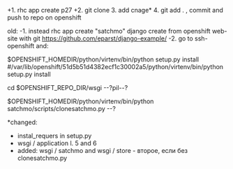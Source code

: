 +1. rhc app create p27 
+2. git clone 
3. add cnage*
4. git add . , commit and push to repo on openshift

old:
-1. instead rhc app create "satchmo" django create from openshift web-site with git https://github.com/eparst/django-example/
-2. go to ssh-openshift and:

$OPENSHIFT_HOMEDIR/python/virtenv/bin/python setup.py install #/var/lib/openshift/51d5b51d4382ecf1c30002a5/python/virtenv/bin/python setup.py install

cd $OPENSHIFT_REPO_DIR/wsgi --?pil--?

$OPENSHIFT_HOMEDIR/python/virtenv/bin/python satchmo/scripts/clonesatchmo.py --?


*changed:
- instal_requers in setup.py
- wsgi / application l. 5 and 6
- added: wsgi / satchmo and wsgi / store - второе, если без clonesatchmo.py

